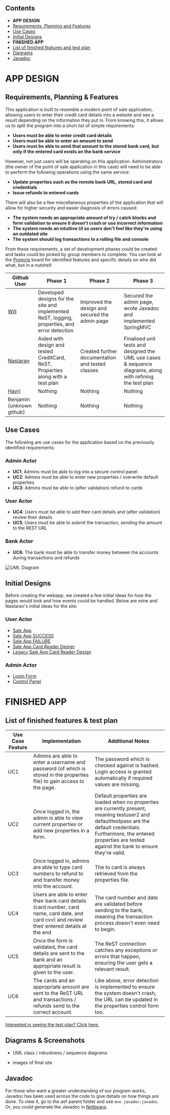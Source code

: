## Contents
- **APP DESIGN**
- [Requirements, Planning and Features](#requirements)
- [Use Cases](#usecases)
- [Initial Designs](#designs)
- **FINISHED APP**
- [List of finished features and test plan](#features)
- [Diagrams](#diagrams)
- [Javadoc](#javadoc)

# APP DESIGN

## <a name="requirements"></a> Requirements, Planning & Features
This application is built to resemble a modern point of sale application, allowing users to enter their credit card details into a website and see a result depending on the information they put in. From knowing this, it allows us to split the program into a short list of simple requirements: 

- **Users must be able to enter credit card details**
- **Users must be able to enter an amount to send**
- **Users must be able to send that amount to the stored bank card, but only if the entered card exists on the bank service**

However, not just users will be operating on this application. Administrators (the owner of the point of sale application in this case) will need to be able to perform the following operations using the same service:

- **Update properties such as the remote bank URL, stored card and credentials**
- **Issue refunds to entered cards**

There will also be a few miscellaneous properties of the application that will allow for higher security and easier diagnosis of errors caused:

- **The system needs an appropriate amount of try / catch blocks and form validation to ensure it doesn't crash or use incorrect information**
- **The system needs an intuitive UI so users don't feel like they're using an outdated site**
- **The system should log transactions to a rolling file and console**

From these requirements, a set of development phases could be created and tasks could be picked by group members to complete. You can look at the [Projects](https://github.com/WT000/COM528AE1/projects) board for identified features and specific details on who did what, but in a nutshell:

| Github User | Phase 1                                                                                       | Phase 2                                          | Phase 3                                                                                |
|-------------|-----------------------------------------------------------------------------------------------|--------------------------------------------------|----------------------------------------------------------------------------------------|
| [Will](https://github.com/WT000)        | Developed designs for the site and implemented ReST, logging, properties, and error detection | Improved the design and secured the admin page   | Secured the admin page, wrote Javadoc and implemented SpringMVC                        |
| [Nastaran](https://github.com/nastaransharifisadr)    | Aided with design and tested CreditCard, ReST, Properties along with a test plan              | Created further documentation and tested classes | Finalised unit tests and designed the UML use cases & sequence diagrams, along with refining the test plan |
| [Hayri](https://github.com/hairicko21)       | Nothing                                                                                       | Nothing                                          | Nothing                                                                                |
| Benjamin (unknown github)    | Nothing                                                                                       | Nothing                                          | Nothing                                                                                |
  
## <a name="usecases"></a> Use Cases
The following are use cases for the application based on the previously identified requirements:

### Admin Actor
- **UC1**: Admins must be able to log into a secure control panel
- **UC2**: Admins must be able to enter new properties / overwrite default properties
- **UC3**: Admins must be able to (after validation) refund to cards

### User Actor
- **UC4**: Users must be able to add their card details and (after validation) review their details
- **UC5**: Users must be able to submit the transaction, sending the amount to the REST URL

### Bank Actor
- **UC6**: The bank must be able to transfer money between the accounts during transactions and refunds

![UML Diagram](https://github.com/WT000/GROUPA5AE1/blob/main/ae1/documentation/UML/use-case-v2.drawio.png "UML Diagram")

## <a name="designs"></a> Initial Designs
Before creating the webapp, we created a few initial ideas for how the pages would look and how events could be handled. Below are mine and Nastaran's initial ideas for the site:

### User Actor
- [Sale App](https://github.com/WT000/GROUPA5AE1/blob/main/ae1/documentation/legacy/images/Website%20Ideas/saleapp.PNG)
- [Sale App SUCCESS](https://github.com/WT000/GROUPA5AE1/blob/main/ae1/documentation/legacy/images/Website%20Ideas/saleappsucc.PNG)
- [Sale App FAILURE](https://github.com/WT000/GROUPA5AE1/blob/main/ae1/documentation/legacy/images/Website%20Ideas/saleappfail.PNG)
- [Sale App Card Reader Design](https://github.com/WT000/GROUPA5AE1/blob/main/ae1/documentation/legacy/images/Website%20Ideas/designA.PNG)
- [Legacy Sale App Card Reader Design](https://github.com/WT000/GROUPA5AE1/blob/main/ae1/documentation/legacy/images/Website%20Ideas/designB.PNG)

### Admin Actor
- [Login Form](https://github.com/WT000/GROUPA5AE1/blob/main/ae1/documentation/legacy/images/Website%20Ideas/adminlogin.PNG)
- [Control Panel](https://github.com/WT000/GROUPA5AE1/blob/main/ae1/documentation/legacy/images/Website%20Ideas/controlpanel.PNG)

# FINISHED APP

## <a name="features"></a> List of finished features & test plan

| Use Case Feature | Implementation                                                                                                                                | Additional Notes                                                                                                                                                                                                                    |
|------------------|-----------------------------------------------------------------------------------------------------------------------------------------------|-------------------------------------------------------------------------------------------------------------------------------------------------------------------------------------------------------------------------------------|
| UC1              | Admins are able to enter a username and password (of which is stored in the properties file) to gain access to the page.                      | The password which is checked against is hashed. Login access is granted automatically if required values are missing.                                                                                                              |
| UC2              | Once logged in, the admin is able to view current properties or add new properties in a form.                                                 | Default properties are loaded when no properties are currently present, meaning testuser2 and defaulttestpass are the default credentials. Furthermore, the entered properties are tested against the bank to ensure they're valid. |
| UC3              | Once logged in, admins are able to type card numbers to refund to and transfer money into the account.                                        | The to card is always retrieved from the properties file.                                                                                                                                                                           |
| UC4              | Users are able to enter their bank card details (card number, card name, card date, and card cvv) and review their entered details at the end | The card number and date are validated before sending to the bank, meaning the transaction process doesn't even need to begin.                                                                                                      |
| UC5              | Once the form is validated, the card details are sent to the bank and an appropriate result is given to the user.                             | The ReST connection catches any exceptions or errors that happen, ensuring the user gets a relevant result.                                                                                                                         |
| UC6              | The cards and an appropriate amount are sent to the ReST URL and transactions / refunds send to the correct account.                          | Like above, error detection is implemented to ensure the system doesn't crash, the URL can be updated in the properties control form too.                                                                                           |

[Interested in seeing the test plan? Click here.](https://github.com/WT000/GROUPA5AE1/blob/main/ae1/documentation/appTestPlan.md)
## <a name="diagrams"></a> Diagrams & Screenshots
- UML class / robustness / sequence diagrams

- images of final site

## <a name="javadoc"></a> Javadoc
For those who want a greater understanding of our program works, Javadoc has been used across the code to give details on how things are done. To view it, go to the ae1 parent folder and use ``` mvn javadoc:javadoc ```. Or, you could generate the Javadoc in [Netbeans](https://netbeans.apache.org/).
